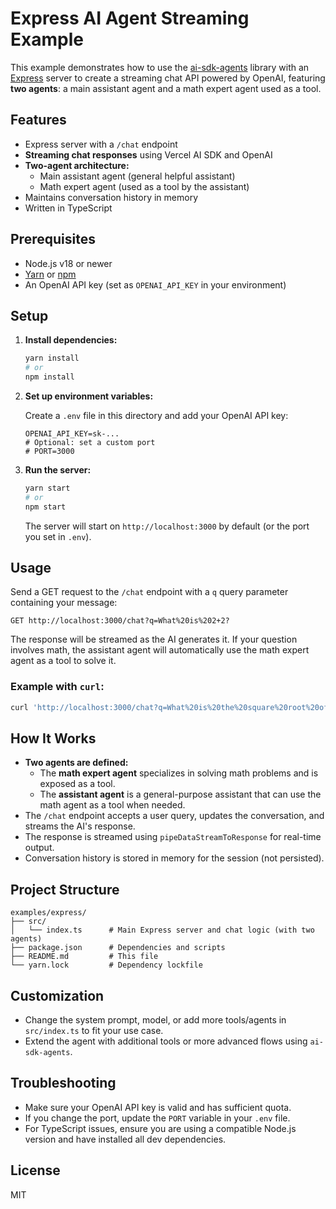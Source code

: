 # Express AI Agent Streaming Example

This example demonstrates how to use the [ai-sdk-agents](https://www.npmjs.com/package/ai-sdk-agents) library with an [Express](https://expressjs.com/) server to create a streaming chat API powered by OpenAI, featuring **two agents**: a main assistant agent and a math expert agent used as a tool.

## Features

- Express server with a `/chat` endpoint
- **Streaming chat responses** using Vercel AI SDK and OpenAI
- **Two-agent architecture:**
  - Main assistant agent (general helpful assistant)
  - Math expert agent (used as a tool by the assistant)
- Maintains conversation history in memory
- Written in TypeScript

## Prerequisites

- Node.js v18 or newer
- [Yarn](https://yarnpkg.com/) or [npm](https://www.npmjs.com/)
- An OpenAI API key (set as `OPENAI_API_KEY` in your environment)

## Setup

1. **Install dependencies:**

   ```bash
   yarn install
   # or
   npm install
   ```

2. **Set up environment variables:**

   Create a `.env` file in this directory and add your OpenAI API key:

   ```env
   OPENAI_API_KEY=sk-...
   # Optional: set a custom port
   # PORT=3000
   ```

3. **Run the server:**

   ```bash
   yarn start
   # or
   npm start
   ```

   The server will start on `http://localhost:3000` by default (or the port you set in `.env`).

## Usage

Send a GET request to the `/chat` endpoint with a `q` query parameter containing your message:

```
GET http://localhost:3000/chat?q=What%20is%202+2?
```

The response will be streamed as the AI generates it. If your question involves math, the assistant agent will automatically use the math expert agent as a tool to solve it.

### Example with `curl`:

```bash
curl 'http://localhost:3000/chat?q=What%20is%20the%20square%20root%20of%20144%3F'
```

## How It Works

- **Two agents are defined:**
  - The **math expert agent** specializes in solving math problems and is exposed as a tool.
  - The **assistant agent** is a general-purpose assistant that can use the math agent as a tool when needed.
- The `/chat` endpoint accepts a user query, updates the conversation, and streams the AI's response.
- The response is streamed using `pipeDataStreamToResponse` for real-time output.
- Conversation history is stored in memory for the session (not persisted).

## Project Structure

```
examples/express/
├── src/
│   └── index.ts      # Main Express server and chat logic (with two agents)
├── package.json      # Dependencies and scripts
├── README.md         # This file
└── yarn.lock         # Dependency lockfile
```

## Customization

- Change the system prompt, model, or add more tools/agents in `src/index.ts` to fit your use case.
- Extend the agent with additional tools or more advanced flows using `ai-sdk-agents`.

## Troubleshooting

- Make sure your OpenAI API key is valid and has sufficient quota.
- If you change the port, update the `PORT` variable in your `.env` file.
- For TypeScript issues, ensure you are using a compatible Node.js version and have installed all dev dependencies.

## License

MIT
